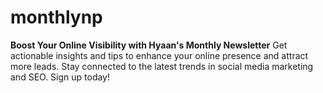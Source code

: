 # monthlynp
**Boost Your Online Visibility with Hyaan's Monthly Newsletter**  Get actionable insights and tips to enhance your online presence and attract more leads. Stay connected to the latest trends in social media marketing and SEO.  Sign up today!
